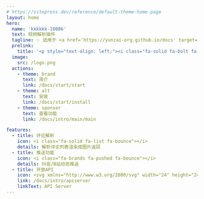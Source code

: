 ```yaml
---
# https://vitepress.dev/reference/default-theme-home-page
layout: home
hero:
  name: 'kkkkkk-10086'
  text: 视频解析插件
  tagline: ✨ 适用于 <a href='https://yunzai-org.github.io/docs' target='_blank'>Yunzai</a> / <a href='https://github.com/Karinjs/Karin' target='_blank'>Karin</a> 生态
  prelink:
    title: '<p style="text-align: left;"><i class="fa-solid fa-bolt fa-shake" style="color: #FFD43B;"></i> 快速开始</p><div style="text-align: left; font-weight: bold; word-break: break-all; overflow-wrap: break-word;">git clone https://github.com/ikenxuan/kkkkkk-10086.git</div>'
  image:
    src: /logo.png
  actions:
    - theme: brand
      text: 简介
      link: /docs/start/start
    - theme: alt
      text: 安装
      link: /docs/start/install
    - theme: sponsor
      text: 查看功能
      link: /docs/intro/main/main

features:
  - title: 评论解析
    icon: <i class="fa-solid fa-list fa-bounce"></i>
    details: 解析评论列表渲染成图片返回
  - title: 推送功能
    icon: <i class="fa-brands fa-pushed fa-bounce"></i>
    details: 抖音/B站动态推送
  - title: 开放API
    icon: <svg xmlns="http://www.w3.org/2000/svg" width="24" height="24" viewBox="0 0 32 32"><path fill="currentColor" d="M26 22a3.86 3.86 0 0 0-2 .57l-3.09-3.1a6 6 0 0 0 0-6.94L24 9.43a3.86 3.86 0 0 0 2 .57a4 4 0 1 0-4-4a3.86 3.86 0 0 0 .57 2l-3.1 3.09a6 6 0 0 0-6.94 0L9.43 8A3.86 3.86 0 0 0 10 6a4 4 0 1 0-4 4a3.86 3.86 0 0 0 2-.57l3.09 3.1a6 6 0 0 0 0 6.94L8 22.57A3.86 3.86 0 0 0 6 22a4 4 0 1 0 4 4a3.86 3.86 0 0 0-.57-2l3.1-3.09a6 6 0 0 0 6.94 0l3.1 3.09a3.86 3.86 0 0 0-.57 2a4 4 0 1 0 4-4m0-18a2 2 0 1 1-2 2a2 2 0 0 1 2-2M4 6a2 2 0 1 1 2 2a2 2 0 0 1-2-2m2 22a2 2 0 1 1 2-2a2 2 0 0 1-2 2m10-8a4 4 0 1 1 4-4a4 4 0 0 1-4 4m10 8a2 2 0 1 1 2-2a2 2 0 0 1-2 2"/></svg>
    link: /docs/intro/apiserver
    linkText: API Server
---
```


<Home />
<confetti />